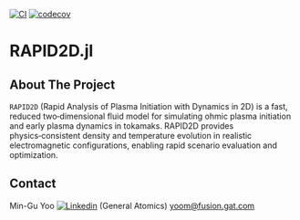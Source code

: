 <a id="readme-top"></a>
[![CI](https://github.com/ProjectTorreyPines/RAPID2D.jl/actions/workflows/CI.yml/badge.svg)](https://github.com/ProjectTorreyPines/RAPID2D.jl/actions/workflows/CI.yml)
[![codecov](https://codecov.io/github/ProjectTorreyPines/RAPID2D.jl/graph/badge.svg?token=BHeyEDF71T)](https://codecov.io/github/ProjectTorreyPines/RAPID2D.jl)

# RAPID2D.jl

<!-- ABOUT THE PROJECT -->
## About The Project
`RAPID2D` (Rapid Analysis of Plasma Initiation with Dynamics in 2D) is a fast, reduced two‑dimensional fluid model for simulating ohmic plasma initiation and early plasma dynamics in tokamaks. RAPID2D provides physics‑consistent density and temperature evolution in realistic electromagnetic configurations, enabling rapid scenario evaluation and optimization.

<!-- CONTACT -->
## Contact
Min-Gu Yoo [![Linkedin](https://i.sstatic.net/gVE0j.png)](https://www.linkedin.com/in/min-gu-yoo-704773230) (General Atomics)  yoom@fusion.gat.com 



